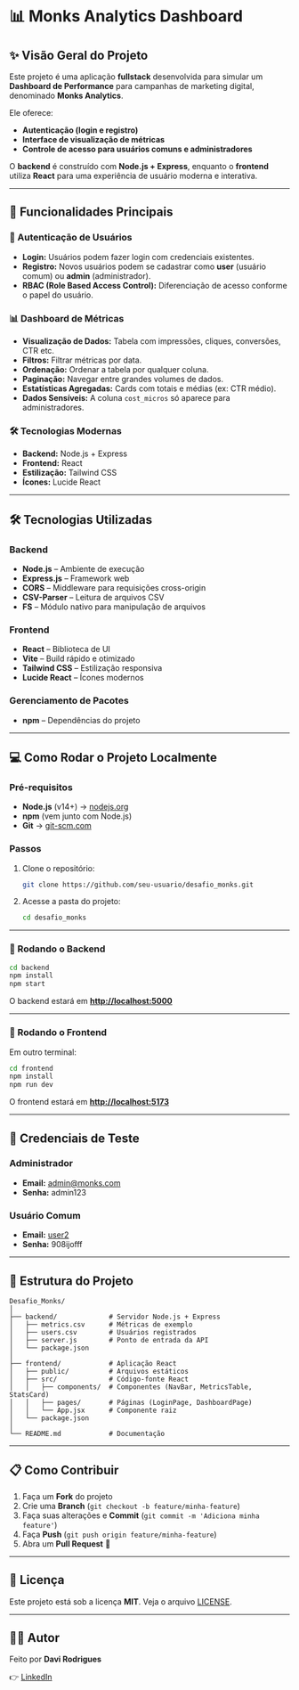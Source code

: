# 📊 Monks Analytics Dashboard

## ✨ Visão Geral do Projeto

Este projeto é uma aplicação **fullstack** desenvolvida para simular um **Dashboard de Performance** para campanhas de marketing digital, denominado **Monks Analytics**.

Ele oferece:

* **Autenticação (login e registro)**
* **Interface de visualização de métricas**
* **Controle de acesso para usuários comuns e administradores**

O **backend** é construído com **Node.js + Express**, enquanto o **frontend** utiliza **React** para uma experiência de usuário moderna e interativa.

---

## 🚀 Funcionalidades Principais

### 🔐 Autenticação de Usuários

* **Login:** Usuários podem fazer login com credenciais existentes.
* **Registro:** Novos usuários podem se cadastrar como **user** (usuário comum) ou **admin** (administrador).
* **RBAC (Role Based Access Control):** Diferenciação de acesso conforme o papel do usuário.

### 📊 Dashboard de Métricas

* **Visualização de Dados:** Tabela com impressões, cliques, conversões, CTR etc.
* **Filtros:** Filtrar métricas por data.
* **Ordenação:** Ordenar a tabela por qualquer coluna.
* **Paginação:** Navegar entre grandes volumes de dados.
* **Estatísticas Agregadas:** Cards com totais e médias (ex: CTR médio).
* **Dados Sensíveis:** A coluna `cost_micros` só aparece para administradores.

### 🛠️ Tecnologias Modernas

* **Backend:** Node.js + Express
* **Frontend:** React
* **Estilização:** Tailwind CSS
* **Ícones:** Lucide React

---

## 🛠️ Tecnologias Utilizadas

### Backend

* **Node.js** – Ambiente de execução
* **Express.js** – Framework web
* **CORS** – Middleware para requisições cross-origin
* **CSV-Parser** – Leitura de arquivos CSV
* **FS** – Módulo nativo para manipulação de arquivos

### Frontend

* **React** – Biblioteca de UI
* **Vite** – Build rápido e otimizado
* **Tailwind CSS** – Estilização responsiva
* **Lucide React** – Ícones modernos

### Gerenciamento de Pacotes

* **npm** – Dependências do projeto

---

## 💻 Como Rodar o Projeto Localmente

### Pré-requisitos

* **Node.js** (v14+) → [nodejs.org](https://nodejs.org)
* **npm** (vem junto com Node.js)
* **Git** → [git-scm.com](https://git-scm.com)

### Passos

1. Clone o repositório:

   ```bash
   git clone https://github.com/seu-usuario/desafio_monks.git
   ```
2. Acesse a pasta do projeto:

   ```bash
   cd desafio_monks
   ```

---

### 🔹 Rodando o Backend

```bash
cd backend
npm install
npm start
```

O backend estará em **[http://localhost:5000](http://localhost:5000)**

---

### 🔹 Rodando o Frontend

Em outro terminal:

```bash
cd frontend
npm install
npm run dev
```

O frontend estará em **[http://localhost:5173](http://localhost:5173)**

---

## 🔑 Credenciais de Teste

### Administrador

* **Email:** [admin@monks.com](mailto:admin@monks.com)
* **Senha:** admin123

### Usuário Comum

* **Email:** [user2](user2)
* **Senha:** 908ijofff

---

## 📁 Estrutura do Projeto

```
Desafio_Monks/
│
├── backend/             # Servidor Node.js + Express
│   ├── metrics.csv      # Métricas de exemplo
│   ├── users.csv        # Usuários registrados
│   ├── server.js        # Ponto de entrada da API
│   └── package.json
│
├── frontend/            # Aplicação React
│   ├── public/          # Arquivos estáticos
│   ├── src/             # Código-fonte React
│   │   ├── components/  # Componentes (NavBar, MetricsTable, StatsCard)
│   │   ├── pages/       # Páginas (LoginPage, DashboardPage)
│   │   └── App.jsx      # Componente raiz
│   └── package.json
│
└── README.md            # Documentação
```

---

## 📋 Como Contribuir

1. Faça um **Fork** do projeto
2. Crie uma **Branch** (`git checkout -b feature/minha-feature`)
3. Faça suas alterações e **Commit** (`git commit -m 'Adiciona minha feature'`)
4. Faça **Push** (`git push origin feature/minha-feature`)
5. Abra um **Pull Request** 🚀

---

## 📄 Licença

Este projeto está sob a licença **MIT**. Veja o arquivo [LICENSE](LICENSE).

---

## 🙋‍♂️ Autor

Feito por **Davi Rodrigues**

👉 [LinkedIn](https://www.linkedin.com/in/davi-rodrigues-petronilho-aa4b9319a/)
